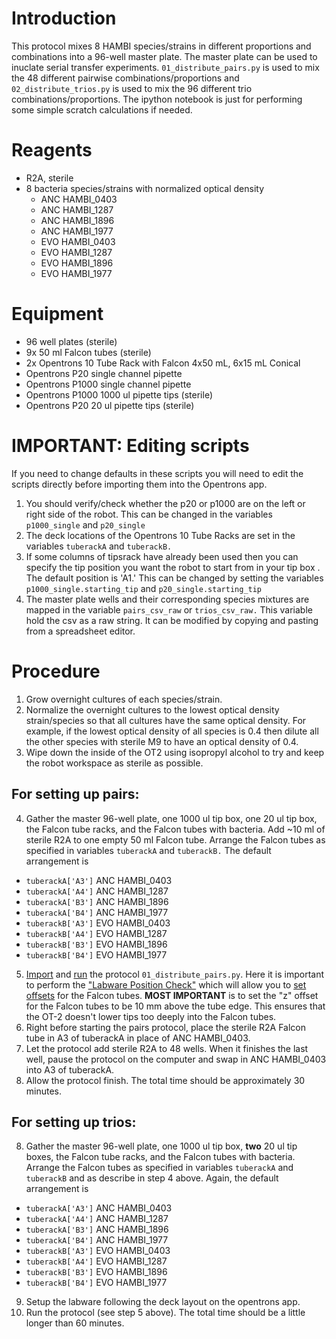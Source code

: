 # Introduction

This protocol mixes 8 HAMBI species/strains in different proportions and combinations into a 96-well master plate.
The master plate can be used to inuclate serial transfer experiments. `01_distribute_pairs.py` is used to mix the 48 different 
pairwise combinations/proportions and `02_distribute_trios.py` is used to mix the 96 different trio combinations/proportions. The
ipython notebook is just for performing some simple scratch calculations if needed. 

# Reagents
- R2A, sterile
- 8 bacteria species/strains with normalized optical density
  - ANC HAMBI_0403 
  - ANC HAMBI_1287
  - ANC HAMBI_1896
  - ANC HAMBI_1977
  - EVO HAMBI_0403 
  - EVO HAMBI_1287
  - EVO HAMBI_1896
  - EVO HAMBI_1977

# Equipment
- 96 well plates (sterile)
- 9x 50 ml Falcon tubes (sterile)
- 2x Opentrons 10 Tube Rack with Falcon 4x50 mL, 6x15 mL Conical
- Opentrons P20 single channel pipette
- Opentrons P1000 single channel pipette
- Opentrons P1000 1000 ul pipette tips (sterile)
- Opentrons P20 20 ul pipette tips (sterile)

# IMPORTANT: Editing scripts
If you need to change defaults in these scripts you will need to edit the scripts directly before importing them into
the Opentrons app.

1. You should verify/check whether the p20 or p1000 are on the left or right side of the robot. This can be
   changed in the variables `p1000_single` and `p20_single`
2. The deck locations of the Opentrons 10 Tube Racks are set in the variables `tuberackA` 
   and `tuberackB.` 
3. If some columns of tipsrack have already been used then you can specify the tip
   position you want the robot to start from in your tip box . The default position is 'A1.' 
   This can be changed by setting the variables `p1000_single.starting_tip` and `p20_single.starting_tip`
4. The master plate wells and their corresponding species mixtures are mapped in the variable `pairs_csv_raw` or `trios_csv_raw.`
   This variable hold the csv as a raw string. It can be modified by copying and pasting from a spreadsheet editor. 

# Procedure

1. Grow overnight cultures of each species/strain.
2. Normalize the overnight cultures to the lowest optical density strain/species so that all cultures have the
   same optical density. For example, if the lowest optical density of all species is 0.4 then dilute all the other species with sterile M9
   to have an optical density of 0.4. 
3. Wipe down the inside of the OT2 using isopropyl alcohol to try and keep the robot workspace as sterile as possible.

## For setting up pairs: 
4. Gather the master 96-well plate, one 1000 ul tip box, one 20 ul tip box, the Falcon tube racks, and the 
Falcon tubes with bacteria. Add ~10 ml of sterile R2A to one empty 50 ml Falcon tube. Arrange the Falcon tubes as specified in variables `tuberackA` and `tuberackB.` The default arrangement is 
  - `tuberackA['A3']` ANC HAMBI_0403 
  - `tuberackA['A4']` ANC HAMBI_1287
  - `tuberackA['B3']` ANC HAMBI_1896
  - `tuberackA['B4']` ANC HAMBI_1977
  - `tuberackB['A3']` EVO HAMBI_0403 
  - `tuberackB['A4']` EVO HAMBI_1287
  - `tuberackB['B3']` EVO HAMBI_1896
  - `tuberackB['B4']` EVO HAMBI_1977
5. [Import](https://support.opentrons.com/s/article/Get-started-Import-a-protocol) and
   [run](https://support.opentrons.com/s/article/Get-started-Run-your-protocol) the protocol
   `01_distribute_pairs.py`. Here it is important to perform the ["Labware Position
   Check"](https://support.opentrons.com/s/article/How-positional-calibration-works-on-the-OT-2#LPC)
   which will allow you to [set
   offsets](https://support.opentrons.com/s/article/How-Labware-Offsets-work-on-the-OT-2)
   for the Falcon tubes. **MOST IMPORTANT** is to set the "z" offset for the Falcon tubes to be 10 mm above the tube edge. 
   This ensures that the OT-2 doesn't lower tips too deeply into the Falcon tubes. 
6. Right before starting the pairs protocol, place the sterile R2A Falcon tube in A3 of tuberackA in place of ANC HAMBI_0403.
7. Let the protocol add sterile R2A to 48 wells. When it finishes the last well, pause the protocol on the computer and swap
in ANC HAMBI_0403 into A3 of tuberackA.
8. Allow the protocol finish. The total time should be approximately 30 minutes.

## For setting up trios:
8. Gather the master 96-well plate, one 1000 ul tip box, **two** 20 ul tip boxes, the Falcon tube racks, and the 
Falcon tubes with bacteria. Arrange the Falcon tubes as specified in variables `tuberackA` and `tuberackB` and as describe in step 4 
above. Again, the default arrangement is 
  - `tuberackA['A3']` ANC HAMBI_0403 
  - `tuberackA['A4']` ANC HAMBI_1287
  - `tuberackA['B3']` ANC HAMBI_1896
  - `tuberackA['B4']` ANC HAMBI_1977
  - `tuberackB['A3']` EVO HAMBI_0403 
  - `tuberackB['A4']` EVO HAMBI_1287
  - `tuberackB['B3']` EVO HAMBI_1896
  - `tuberackB['B4']` EVO HAMBI_1977
9. Setup the labware following the deck layout on the opentrons app. 
10. Run the protocol (see step 5 above). The total time should be a little longer than 60 minutes.
